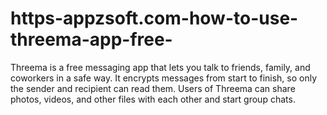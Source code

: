 # https-appzsoft.com-how-to-use-threema-app-free-
Threema is a free messaging app that lets you talk to friends, family, and coworkers in a safe way. It encrypts messages from start to finish, so only the sender and recipient can read them. Users of Threema can share photos, videos, and other files with each other and start group chats.
